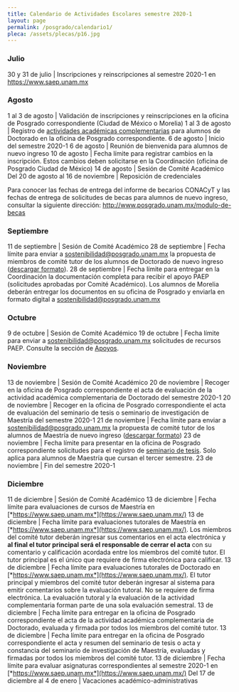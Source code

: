 ```yaml
---
title: Calendario de Actividades Escolares semestre 2020-1
layout: page
permalink: /posgrado/calendario1/
pleca: /assets/plecas/p16.jpg
---
```


### Julio

30 y 31 de julio | Inscripciones y reinscripciones al semestre 2020-1 en <https://www.saep.unam.mx>

### Agosto

1 al 3 de agosto | Validación de inscripciones y reinscripciones en la oficina de Posgrado correspondiente (Ciudad de México o Morelia)
1 al 3 de agosto | Registro de [actividades académicas complementarias](/doctorado/actividades) para alumnos de Doctorado en la oficina de Posgrado correspondiente.
6 de agosto | Inicio del semestre 2020-1
6 de agosto | Reunión de bienvenida para alumnos de nuevo ingreso
10 de agosto | Fecha límite para registrar cambios en la inscripción. Estos cambios deben solicitarse en la Coordinación (oficina de Posgrado Ciudad de México)
14 de agosto | Sesión de Comité Académico
Del 20 de agosto al 16 de noviembre | Reposición de credenciales

Para conocer las fechas de entrega del informe de becarios CONACyT y las fechas de entrega de solicitudes de becas para alumnos de nuevo ingreso, consultar la siguiente dirección: <http://www.posgrado.unam.mx/modulo-de-becas>

### Septiembre

11 de septiembre | Sesión de Comité Académico
28 de septiembre | Fecha límite para enviar a <sostenibilidad@posgrado.unam.mx> la propuesta de miembros de comité tutor de los alumnos de Doctorado de nuevo ingreso ([descargar formato](/doctorado/descargables)).
28 de septiembre | Fecha límite para entregar en la Coordinación la documentación completa para recibir el apoyo PAEP (solicitudes aprobadas por Comité Académico). Los alumnos de Morelia deberán entregar los documentos en su oficina de Posgrado y enviarla en formato digital a <sostenibilidad@posgrado.unam.mx>

### Octubre

9 de octubre | Sesión de Comité Académico
19 de octubre | Fecha límite para enviar a <sostenibilidad@posgrado.unam.mx> solicitudes de recursos PAEP. Consulte la sección de [Apoyos](/apoyos/).

### Noviembre

13 de noviembre | Sesión de Comité Académico
20 de noviembre | Recoger en la oficina de Posgrado correspondiente el acta de evaluación de la actividad académica complementaria de Doctorado del semestre 2020-1
20 de noviembre | Recoger en la oficina de Posgrado correspondiente el acta de evaluación del seminario de tesis o seminario de investigación de Maestría del semestre 2020-1
21 de noviembre | Fecha límite para enviar a <sostenibilidad@posgrado.unam.mx> la propuesta de comité tutor de los alumnos de Maestría de nuevo ingreso ([descargar formato](/maestria/descargables))
23 de noviembre | Fecha límite para presentar en la oficina de Posgrado correspondiente solicitudes para el registro de [seminario de tesis](/maestria/seminario_tesis). Solo aplica para alumnos de Maestría que cursan el tercer semestre.
23 de noviembre | Fin del semestre 2020-1


### Diciembre

11 de diciembre | Sesión de Comité Académico
13 de diciembre | Fecha límite para evaluaciones de cursos de Maestría en [*https://www.saep.unam.mx*](https://www.saep.unam.mx/)
13 de diciembre | Fecha límite para evaluaciones tutorales de Maestría en [*https://www.saep.unam.mx*](https://www.saep.unam.mx/). Los miembros del comité tutor deberán ingresar sus comentarios en el acta electrónica y **al final el tutor principal será el responsable de cerrar el acta** con su comentario y calificación acordada entre los miembros del comité tutor. El tutor principal es el único que requiere de firma electrónica para calificar.
13 de diciembre | Fecha límite para evaluaciones tutorales de Doctorado en [*https://www.saep.unam.mx*](https://www.saep.unam.mx/). El tutor principal y miembros del comité tutor deberán ingresar al sistema para emitir comentarios sobre la evaluación tutoral. No se requiere de firma electrónica. La evaluación tutoral y la evaluación de la actividad complementaria forman parte de una sola evaluación semestral.
13 de diciembre | Fecha límite para entregar en la oficina de Posgrado correspondiente el acta de la actividad académica complementaria de Doctorado, evaluada y firmada por todos los miembros del comité tutor.
13 de diciembre | Fecha límite para entregar en la oficina de Posgrado correspondiente el acta y resumen del seminario de tesis o acta y constancia del seminario de investigación de Maestría, evaluadas y firmadas por todos los miembros del comité tutor.
13 de diciembre | Fecha límite para evaluar asignaturas correspondientes al semestre 2020-1 en [*https://www.saep.unam.mx*](https://www.saep.unam.mx/)
Del 17 de diciembre al 4 de enero | Vacaciones académico-administrativas

